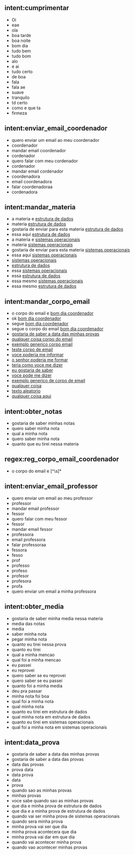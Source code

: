 ## intent:cumprimentar
- Oi
- eae
- ola
- boa tarde
- boa noite
- bom dia
- tudo bem
- tudo bom
- alo
- e ai
- tudo certo
- de boa
- fala
- fala ae
- suave
- tranquilo
- td certo
- como e que ta
- firmeza

## intent:enviar_email_coordenador
- quero enviar um email ao meu coordenador
- coordenador
- mandar email coordenador
- cordenador
- quero falar com meu cordenador
- cordenador
- mandar email cordenador
- coordenadora
- email coordenadora
- falar coordenadoraa
- cordenadora

## intent:mandar_materia
- a materia e [estrutura de dados](disciplina)
- materia [estrutura de dados](disciplina)
- gostaria de enviar para esta materia [estrutura de dados](disciplina)
- essa aqui [estrutura de dados](disciplina)
- a materia e [sistemas operacionais](disciplina)
- materia [sistemas operacionais](disciplina)
- gostaria de enviar para esta materia [sistemas operacionais](disciplina)
- essa aqui [sistemas operacionais](disciplina)
- [sistemas operacionais](disciplina)
- [estrutura de dados](disciplina)
- essa [sistemas operacionais](disciplina)
- essa [estrutura de dados](disciplina)
- essa mesmo [sistemas operacionais](disciplina)
- essa mesmo [estrutura de dados](disciplina)

## intent:mandar_corpo_email
- o corpo do email e [bom dia coordenador](corpo_email_coordenador)
- ok [bom dia coordenador](corpo_email_coordenador)
- segue [bom dia coordenador](corpo_email_coordenador)
- segue o corpo do email [bom dia coordenador](corpo_email_coordenador)
- [gostaria de saber a data das minhas provas](corpo_email_coordenador)
- [qualquer coisa corpo do email](corpo_email_coordenador)
- [exemplo generico corpo email](corpo_email_coordenador)
- [teste corpo de email](corpo_email_coordenador)
- [voce poderia me informar](corpo_email_coordenador)
- [o senhor poderia me formar](corpo_email_coordenador)
- [teria como voce me dizer](corpo_email_coordenador)
- [eu gostaria de saber](corpo_email_coordenador)
- [voce pode me dizer](corpo_email_coordenador)
- [exemplo generico de corpo de email](corpo_email_coordenador) 
- [qualquer coisa](corpo_email_coordenador)
- [texto aleatorio](corpo_email_coordenador)
- [qualquer coisa aqui](corpo_email_coordenador)

## intent:obter_notas
- gostaria de saber minhas notas
- quero saber minha nota
- qual a minha nota
- quero saber minha nota
- quanto que eu tirei nessa materia

## regex:reg_corpo_email_coordenador
- o corpo do email e [^\s]*

## intent:enviar_email_professor
- quero enviar um email ao meu professor
- professor
- mandar email professor
- fessor
- quero falar com meu fessor
- fessor
- mandar email fessor
- professora
- email professora
- falar professoraa
- fessora
- fesso
- prof
- professo
- profeso
- profesor
- profesora
- profa
- quero enviar um email a minha professora

## intent:obter_media
- gostaria de saber minha media nessa materia
- media das notas
- media
- saber minha nota
- pegar minha nota
- quanto eu tirei nessa prova
- quanto eu tirei
- qual a minha mencao
- qual foi a minha mencao
- eu passei
- eu reprovei
- quero saber se eu reprovei
- quero saber se eu passei
- quanto foi a minha media
- deu pra passar
- minha nota foi boa
- qual foi a minha nota
- qual minha nota
- quanto eu tirei em estrutura de dados
- qual minha nota em estrutura de dados
- quanto eu tirei em sistemas operacionais
- qual foi a minha nota em sistemas operacionais

## intent:data_prova
- gostaria de saber a data das minhas provas
- gostaria de saber a data das provas
- data das provas
- prova data
- data prova
- data
- prova
- quando sao as minhas provas
- minhas provas
- voce sabe quando sao as minhas provas
- que dia e minha prova de estrutura de dados
- que dia e a minha prova de estrutura de dados
- quando vai ser minha prova de sistemas operacionais
- quando sera minha prova 
- minha prova vai ser que dia
- minha prova acontecera que dia
- minha prova vai dar em que dia
- quando vai acontecer minha prova
- quando vao acontecer minhas provas